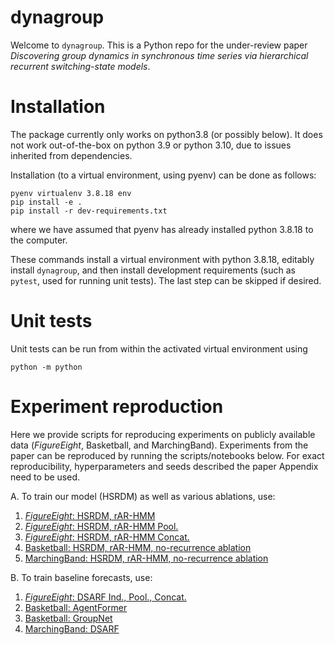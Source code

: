 # dynagroup

Welcome to `dynagroup`.   This is a Python repo for the under-review paper _Discovering group dynamics in synchronous time series via hierarchical recurrent switching-state models_.

# Installation

The package currently only works on python3.8 (or possibly below). It does not work out-of-the-box on python 3.9 or python 3.10, due to issues inherited from dependencies.

Installation (to a virtual environment, using pyenv) can be done as follows:

```
pyenv virtualenv 3.8.18 env
pip install -e . 
pip install -r dev-requirements.txt
```
where we have assumed that pyenv has already installed python 3.8.18 to the computer.   

These commands install a virtual environment with python 3.8.18, editably install `dynagroup`, and then install development requirements (such as `pytest`, used for running unit tests).   The last step can be skipped if desired. 

# Unit tests


Unit tests can be run from within the activated virtual environment using 

```
python -m python
```

# Experiment reproduction

Here we provide scripts for reproducing experiments on publicly available data (_FigureEight_, Basketball, and MarchingBand).  Experiments from the paper can be reproduced by running the scripts/notebooks below. For exact reproducibility, hyperparameters and seeds described the paper Appendix need to be used. 

A. To train our model (HSRDM) as well as various ablations, use: 

1. [_FigureEight_: HSRDM, rAR-HMM](https://github.com/tufts-ml/team-dynamics-time-series/tree/kgdev/src/dynagroup/model2a/figure8/demos/demo_cavi_on_figure8.py)
2. [_FigureEight_: HSRDM, rAR-HMM Pool.](https://github.com/tufts-ml/team-dynamics-time-series/tree/kgdev/src/dynagroup/model2a/figure8/demos/demo_fig8_complete_pooling.py)
3. [_FigureEight_: HSRDM, rAR-HMM Concat.](https://github.com/tufts-ml/team-dynamics-time-series/tree/kgdev/src/dynagroup/model2a/figure8/demos/demo_fig8_concatenation.py)
4. [Basketball: HSRDM, rAR-HMM, no-recurrence ablation](src/dynagroup/model2a/basketball/demos/baller2vec_format/CLE_starters/demo_full_pipeline.py)
5. [MarchingBand: HSRDM, rAR-HMM, no-recurrence ablation](https://github.com/tufts-ml/team-dynamics-time-series/tree/kgdev/src/dynagroup/model2a/marching_band/demo.py)

B. To train baseline forecasts, use: 

1. [_FigureEight_: DSARF Ind., Pool., Concat.](https://github.com/tufts-ml/dsarf_agentformer_baseline_for_hsrdm/tree/kgili/dsarf_on_figure_8/DSARF_on_figure_8.ipynb)
2. [Basketball: AgentFormer](https://github.com/tufts-ml/dsarf_agentformer_baseline_for_hsrdm/tree/main/agentformer_on_bball) 
3. [Basketball: GroupNet](https://github.com/mikewojnowicz/GroupNet/tree/aistats)
4. [MarchingBand: DSARF](https://github.com/tufts-ml/dsarf_agentformer_baseline_for_hsrdm/tree/kgili/dsarf_on_marching/DSARF_on_marchingband.ipynb) 



